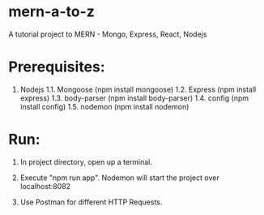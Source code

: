 # mern-a-to-z
A tutorial project to MERN - Mongo, Express, React, Nodejs

# Prerequisites:
1. Nodejs
1.1. Mongoose (npm install mongoose)
1.2. Express (npm install express)
1.3. body-parser (npm install body-parser)
1.4. config (npm install config)
1.5. nodemon (npm install nodemon)

# Run:
1. In project directory, open up a terminal.
2. Execute "npm run app".
Nodemon will start the project over localhost:8082

3. Use Postman for different HTTP Requests.

